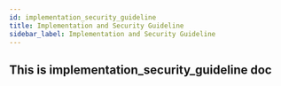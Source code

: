 ```yaml
---
id: implementation_security_guideline
title: Implementation and Security Guideline
sidebar_label: Implementation and Security Guideline
---
```


## This is implementation_security_guideline doc